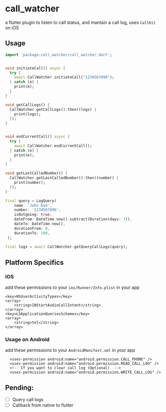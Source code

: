 # call_watcher
a flutter plugin to listen to call status, and mantain a call log, uses `CallKit` on iOS


## Usage

```dart
import 'package:call_watcher/call_watcher.dart';


void initiateCall() async {
  try {
    await CallWatcher.initiateCall("1234567890");
  } catch (e) {
    print(e);
  }
}

void getCallLogs() {
  CallWatcher.getCallLogs().then((logs) {
    print(logs);
  }); 
}


void endCurrentCall() async {
  try {
    await CallWatcher.endCurrentCall();
  } catch (e) {
    print(e);
  }
}

void getLastCalledNumber() {
  CallWatcher.getLastCalledNumber().then((number) {
    print(number);
  });
}

final query = LogQuery(
    name: 'John Doe',
    number: '1234567890',
    isOutgoing: true,
    dateFrom: DateTime.now().subtract(Duration(days: 7)),
    dateTo: DateTime.now(),
    durationFrom: 0,
    durationTo: 100,
 );
 
final logs = await CallWatcher.getQueryCallLogs(query);

```

## Platform Specifics

### iOS
add these permissions to your `ios/Runner/Info.plist` in your app
```
<key>NSUserActivityTypes</key>
<array>
    <string>INStartAudioCallIntent</string>
</array>
<key>LSApplicationQueriesSchemes</key>
<array>
    <string>tel</string>
</array>
```

### Usage on Android
add these permissions to your `AndroidManifest.xml` in your app

```
  <uses-permission android:name="android.permission.CALL_PHONE" />
  <uses-permission android:name="android.permission.READ_CALL_LOG" />
  <!-- If you want to clear call log (Optional)  -->
  <uses-permission android:name="android.permission.WRITE_CALL_LOG" />
```

## Pending: 
- [ ] Query call logs
- [ ] Callback from native to flutter

